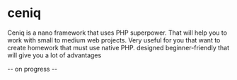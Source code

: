 # ceniq
Ceniq is a nano framework that uses PHP superpower. That will help you to work with small to medium web projects. Very useful for you that want to create homework that must use native PHP. designed beginner-friendly that will give you a lot of advantages

-- on progress --
